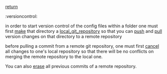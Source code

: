 [return](index)
 
:versioncontrol:

in order to start version control of the config files within
a folder one must first [make](gitmake) that directory a
[local_git_repository](localrepo) so that you can
[push](gitpush) and [pull](gitpull) version changes on that directory to a
remote repository

before pulling a commit from a remote git repository, one
must first [cancel](gitlocalcancel) all changes to one's
local repository so that there will be no conflicts on
merging the remote repository to the local one.

You can also [erase](erase) all previous commits of a remote repository.
